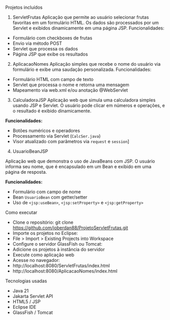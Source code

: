  Projetos incluídos
 1. ServletFrutas
Aplicação que permite ao usuário selecionar frutas favoritas em um formulário HTML. Os dados são processados por um Servlet e exibidos dinamicamente em uma página JSP.
Funcionalidades:
- Formulário com checkboxes de frutas
- Envio via método POST
- Servlet que processa os dados
- Página JSP que exibe os resultados

2. AplicacaoNomes
Aplicação simples que recebe o nome do usuário via formulário e exibe uma saudação personalizada.
Funcionalidades:
- Formulário HTML com campo de texto
- Servlet que processa o nome e retorna uma mensagem
- Mapeamento via web.xml e/ou anotação @WebServlet

3. CalculadoraJSP
Aplicação web que simula uma calculadora simples usando JSP e Servlet. O usuário pode clicar em números e operações, e o resultado é exibido dinamicamente.

**Funcionalidades:**
- Botões numéricos e operadores
- Processamento via Servlet (`CalcSer.java`)
- Visor atualizado com parâmetros via `request` e `session`]

4. UsuarioBeanJSP

Aplicação web que demonstra o uso de JavaBeans com JSP. O usuário informa seu nome, que é encapsulado em um Bean e exibido em uma página de resposta.

**Funcionalidades:**
- Formulário com campo de nome
- Bean `UsuarioBean` com getter/setter
- Uso de `<jsp:useBean>`, `<jsp:setProperty>` e `<jsp:getProperty>`



 Como executar
- Clone o repositório:
git clone https://github.com/joberdan88/ProjetoServletFrutas.git
- Importe os projetos no Eclipse:
- File > Import > Existing Projects into Workspace
- Configure o servidor GlassFish ou Tomcat:
- Adicione os projetos à instância do servidor
- Execute como aplicação web
- Acesse no navegador:
- http://localhost:8080/ServletFrutas/index.html
- http://localhost:8080/AplicacaoNomes/index.html

 Tecnologias usadas
- Java 21
- Jakarta Servlet API
- HTML5 / JSP
- Eclipse IDE
- GlassFish / Tomcat
